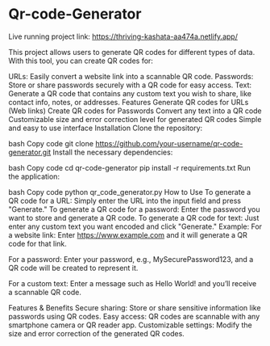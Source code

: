 # Qr-code-Generator

Live running project link:  https://thriving-kashata-aa474a.netlify.app/

This project allows users to generate QR codes for different types of data. With this tool, you can create QR codes for:

URLs: Easily convert a website link into a scannable QR code.
Passwords: Store or share passwords securely with a QR code for easy access.
Text: Generate a QR code that contains any custom text you wish to share, like contact info, notes, or addresses.
Features
Generate QR codes for URLs (Web links)
Create QR codes for Passwords
Convert any text into a QR code
Customizable size and error correction level for generated QR codes
Simple and easy to use interface
Installation
Clone the repository:

bash
Copy code
git clone https://github.com/your-username/qr-code-generator.git
Install the necessary dependencies:

bash
Copy code
cd qr-code-generator
pip install -r requirements.txt
Run the application:

bash
Copy code
python qr_code_generator.py
How to Use
To generate a QR code for a URL: Simply enter the URL into the input field and press "Generate."
To generate a QR code for a password: Enter the password you want to store and generate a QR code.
To generate a QR code for text: Just enter any custom text you want encoded and click "Generate."
Example:
For a website link:
Enter https://www.example.com and it will generate a QR code for that link.

For a password:
Enter your password, e.g., MySecurePassword123, and a QR code will be created to represent it.

For a custom text:
Enter a message such as Hello World! and you’ll receive a scannable QR code.

Features & Benefits
Secure sharing: Store or share sensitive information like passwords using QR codes.
Easy access: QR codes are scannable with any smartphone camera or QR reader app.
Customizable settings: Modify the size and error correction of the generated QR codes.

